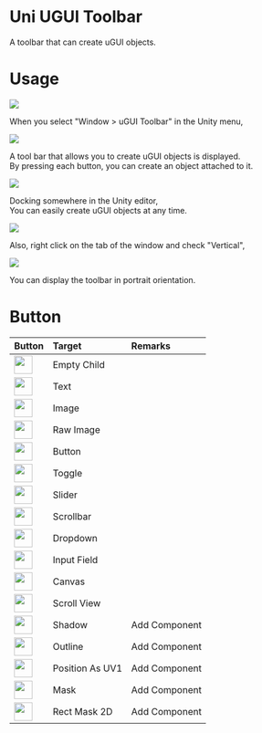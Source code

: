 # Uni UGUI Toolbar

A toolbar that can create uGUI objects.  

# Usage

![](https://raw.githubusercontent.com/baba-s/ugui-toorbar/master/Screenshots/001.png)

When you select "Window > uGUI Toolbar" in the Unity menu,  

![](https://raw.githubusercontent.com/baba-s/ugui-toorbar/master/Screenshots/002.png)

A tool bar that allows you to create uGUI objects is displayed.  
By pressing each button, you can create an object attached to it.  

![](https://raw.githubusercontent.com/baba-s/ugui-toorbar/master/Screenshots/003.png)

Docking somewhere in the Unity editor,  
You can easily create uGUI objects at any time.  

![](https://raw.githubusercontent.com/baba-s/ugui-toorbar/master/Screenshots/004.png)

Also, right click on the tab of the window and check "Vertical",  

![](https://raw.githubusercontent.com/baba-s/ugui-toorbar/master/Screenshots/005.png)

You can display the toolbar in portrait orientation.  

# Button

|Button|Target|Remarks|
|:--|:--|:--|
|<img src="https://raw.githubusercontent.com/baba-s/ugui-toorbar/master/Screenshots/Create Empty Child.png" width=32 height=32>|Empty Child||
|<img src="https://raw.githubusercontent.com/baba-s/ugui-toorbar/master/Screenshots/Text.png" width=32 height=32>|Text||
|<img src="https://raw.githubusercontent.com/baba-s/ugui-toorbar/master/Screenshots/Image.png" width=32 height=32>|Image||
|<img src="https://raw.githubusercontent.com/baba-s/ugui-toorbar/master/Screenshots/Raw Image.png" width=32 height=32>|Raw Image||
|<img src="https://raw.githubusercontent.com/baba-s/ugui-toorbar/master/Screenshots/Button.png" width=32 height=32>|Button||
|<img src="https://raw.githubusercontent.com/baba-s/ugui-toorbar/master/Screenshots/Toggle.png" width=32 height=32>|Toggle||
|<img src="https://raw.githubusercontent.com/baba-s/ugui-toorbar/master/Screenshots/Slider.png" width=32 height=32>|Slider||
|<img src="https://raw.githubusercontent.com/baba-s/ugui-toorbar/master/Screenshots/Scrollbar.png" width=32 height=32>|Scrollbar||
|<img src="https://raw.githubusercontent.com/baba-s/ugui-toorbar/master/Screenshots/Dropdown.png" width=32 height=32>|Dropdown||
|<img src="https://raw.githubusercontent.com/baba-s/ugui-toorbar/master/Screenshots/Input Field.png" width=32 height=32>|Input Field||
|<img src="https://raw.githubusercontent.com/baba-s/ugui-toorbar/master/Screenshots/Canvas.png" width=32 height=32>|Canvas||
|<img src="https://raw.githubusercontent.com/baba-s/ugui-toorbar/master/Screenshots/Scroll View.png" width=32 height=32>|Scroll View||
|<img src="https://raw.githubusercontent.com/baba-s/ugui-toorbar/master/Screenshots/Shadow.png" width=32 height=32>|Shadow|Add Component|
|<img src="https://raw.githubusercontent.com/baba-s/ugui-toorbar/master/Screenshots/Outline.png" width=32 height=32>|Outline|Add Component|
|<img src="https://raw.githubusercontent.com/baba-s/ugui-toorbar/master/Screenshots/Position As UV1.png" width=32 height=32>|Position As UV1|Add Component|
|<img src="https://raw.githubusercontent.com/baba-s/ugui-toorbar/master/Screenshots/Mask.png" width=32 height=32>|Mask|Add Component|
|<img src="https://raw.githubusercontent.com/baba-s/ugui-toorbar/master/Screenshots/Rect Mask 2D.png" width=32 height=32>|Rect Mask 2D|Add Component|